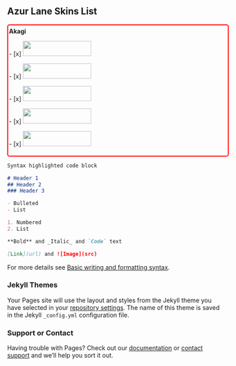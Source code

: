 ## Azur Lane Skins List

<div class=akagi style="width: 100%; padding: 5px 2px; margin: 1px auto; border: 2px solid red; border-radius: 5px;">
  <b> Akagi </b> </p>
  - [x] <img src="https://user-images.githubusercontent.com/36793203/171456561-9f489ef2-1e80-4341-8828-868696259d60.png" width="158" height="35" /></p>
  - [x] <img src="https://user-images.githubusercontent.com/36793203/171456594-5fa97c1a-9ad9-482e-840e-80f28a2f2a94.png" width="158" height="35" /></p>
  - [x] <img src="https://user-images.githubusercontent.com/36793203/171456611-2028bc9e-7270-4e69-bcf0-d853704773c3.png" width="158" height="35" /></p>
  - [x] <img src="https://user-images.githubusercontent.com/36793203/171456632-ca496df9-85d7-4f91-b7a3-abc18a0e35e3.png" width="158" height="35" /></p>
  - [x] <img src="https://user-images.githubusercontent.com/36793203/171456646-84a0c1a7-086b-4920-bb8e-6862cb9bccec.png" width="158" height="35" /></p>
</div>
     






















```markdown
Syntax highlighted code block

# Header 1
## Header 2
### Header 3

- Bulleted
- List

1. Numbered
2. List

**Bold** and _Italic_ and `Code` text

[Link](url) and ![Image](src)
```

For more details see [Basic writing and formatting syntax](https://docs.github.com/en/github/writing-on-github/getting-started-with-writing-and-formatting-on-github/basic-writing-and-formatting-syntax).

### Jekyll Themes

Your Pages site will use the layout and styles from the Jekyll theme you have selected in your [repository settings](https://github.com/fruitille/whalinglane/settings/pages). The name of this theme is saved in the Jekyll `_config.yml` configuration file.

### Support or Contact

Having trouble with Pages? Check out our [documentation](https://docs.github.com/categories/github-pages-basics/) or [contact support](https://support.github.com/contact) and we’ll help you sort it out.
